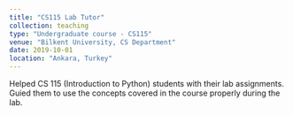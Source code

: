 ```yaml
---
title: "CS115 Lab Tutor"
collection: teaching
type: "Undergraduate course - CS115"
venue: "Bilkent University, CS Department"
date: 2019-10-01
location: "Ankara, Turkey"
---
```


Helped CS 115 (Introduction to Python) students with their lab assignments. Guied them to use the concepts covered in the course properly during the lab.
